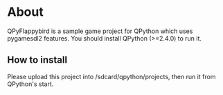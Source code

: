# About

QPyFlappybird is a sample game project for QPython which uses pygamesdl2 features. You should install QPython (>=2.4.0) to run it.

## How to install

Please upload this project into /sdcard/qpython/projects, then run it from QPython's start. 
